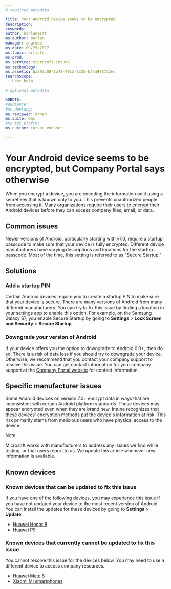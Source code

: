 ```yaml
---
# required metadata

title: Your Android device seems to be encrypted
description:
keywords:
author: barlanmsft
ms.author: barlan
manager: angrobe
ms.date: 09/29/2017
ms.topic: article
ms.prod:
ms.service: microsoft-intune
ms.technology:
ms.assetid: ba593c08-1a78-4013-8525-b45a948772ec
searchScope:
 - User help

# optional metadata

ROBOTS:  
#audience:
#ms.devlang:
ms.reviewer: arnab
ms.suite: ems
#ms.tgt_pltfrm:
ms.custom: intune-enduser

---
```



# Your Android device seems to be encrypted, but Company Portal says otherwise

When you encrypt a device, you are encoding the information on it using a secret key that is known only to you. This prevents unauthorized people from accessing it. Many organizations require their users to encrypt their Android devices before they can access company files, email, or data.

## Common issues

Newer versions of Android, particularly starting with v7.0, require a startup passcode to make sure that your device is fully encrypted. Different device manufacturers have varying descriptions and locations for the startup passcode. Most of the time, this setting is referred to as "Secure Startup." 

## Solutions

### Add a startup PIN

Certain Android devices require you to create a startup PIN to make sure that your device is secure. There are many versions of Android from many different manufacturers. You can try to fix this issue by finding a location in your settings app to enable this option. For example, on the Samsung Galaxy S7, you enable Secure Startup by going to **Settings** > **Lock Screen and Security** > **Secure Startup**.  

### Downgrade your version of Android

If your device offers you the option to downgrade to Android 6.0+, then do so. There is a risk of data loss if you should try to downgrade your device. Otherwise, we recommend that you contact your company support to resolve this issue. You can get contact information for your company support at the [Company Portal website](https://portal.manage.microsoft.com) for contact information.

## Specific manufacturer issues

Some Android devices on version 7.0+ encrypt data in ways that are inconsistent with certain Android platform standards. These devices may appear encrypted even when they are brand new. Intune recognizes that these devices' encryption methods put the device's information at risk. This risk primarily stems from malicious users who have physical access to the device.

> [!Note]
> Microsoft works with manufacturers to address any issues we find while testing, or that users report to us. We update this article whenever new information is available. 

## Known devices

### Known devices that can be updated to fix this issue

If you have one of the following devices, you may experience this issue if you have not updated your device to the most recent version of Android. You can install the updates for these devices by going to **Settings** > **Update**. 

- [Huawei Honor 8](http://consumer.huawei.com/en/support/mobile-phones/honor8_en-sup.htm)
- [Huawei P9](http://consumer.huawei.com/mobile-phones/p9/index.html)

### Known devices that currently cannot be updated to fix this issue

You cannot resolve this issue for the devices below. You may need to use a different device to access company resources. 

- [Huawei Mate 8](http://consumer.huawei.com/en/mobile-phones/mate8/index.htm)
- [Xiaomi Mi smartphones](https://xiaomi-mi.com/mi-smartphones/)
